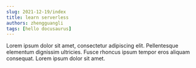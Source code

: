 ```yaml
---
slug: 2021-12-19/index
title: learn serverless
authors: zhengguangli
tags: [hello docusaurus]
---
```


Lorem ipsum dolor sit amet, consectetur adipiscing elit. Pellentesque elementum dignissim ultricies. Fusce rhoncus ipsum tempor eros aliquam consequat. Lorem ipsum dolor sit amet.